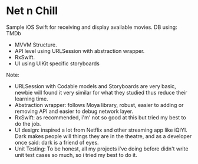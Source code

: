 # Net n Chill
Sample iOS Swift for receiving and display available movies. DB using: TMDb
- MVVM Structure.
- API level using URLSession with abstraction wrapper.
- RxSwift.
- UI using UIKit specific storyboards

Note:
- URLSession with Codable models and Storyboards are very basic, newbie will found it very similar for what they studied thus reduce their learning time.
- Abstraction wrapper: follows Moya library, robust, easier to adding or removing API and easier to debug network layer.
- RxSwift: as recommended, i'm' not so good at this but tried my best to do the job.
- UI design: inspired a lot from Netflix and other streaming app like iQIYI. Dark makes people will things they are in the theatre, and as a developer once said: dark is a friend of eyes.
- Unit Testing: To be honest, all my projects i've doing before didn't write unit test cases so much, so i tried my best to do it.

